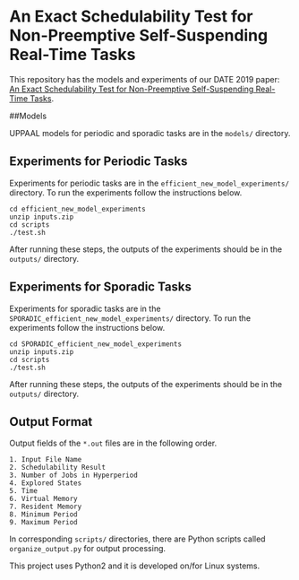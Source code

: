 # An Exact Schedulability Test for Non-Preemptive Self-Suspending Real-Time Tasks

This repository has the models and experiments of our DATE 2019 paper: [An Exact Schedulability Test for Non-Preemptive Self-Suspending Real-Time Tasks](https://people.mpi-sws.org/~bbb/papers/pdf/date19.pdf).

##Models

UPPAAL models for periodic and sporadic tasks are in the `models/` directory.

## Experiments for Periodic Tasks
Experiments for periodic tasks are in the `efficient_new_model_experiments/` directory. To run the experiments follow the instructions below.

	cd efficient_new_model_experiments
	unzip inputs.zip
	cd scripts
	./test.sh

After running these steps, the outputs of the experiments should be in the `outputs/` directory.


## Experiments for Sporadic Tasks
Experiments for sporadic tasks are in the `SPORADIC_efficient_new_model_experiments/` directory. To run the experiments follow the instructions below.

	cd SPORADIC_efficient_new_model_experiments
	unzip inputs.zip
	cd scripts
	./test.sh
	
After running these steps, the outputs of the experiments should be in the `outputs/` directory.



## Output Format
Output fields of the `*.out` files are in the following order.

	1. Input File Name
	2. Schedulability Result
	3. Number of Jobs in Hyperperiod
	4. Explored States
	5. Time
	6. Virtual Memory
	7. Resident Memory
	8. Minimum Period
	9. Maximum Period
	
In corresponding `scripts/` directories, there are Python scripts called `organize_output.py` for output processing.

This project uses Python2 and it is developed on/for Linux systems.
